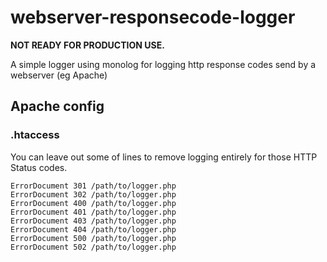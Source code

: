 # webserver-responsecode-logger
**NOT READY FOR PRODUCTION USE.**

A simple logger using monolog for logging http response codes send by a webserver (eg Apache)

## Apache config
### .htaccess
You can leave out some of lines to remove logging entirely for those HTTP Status codes. 
```
ErrorDocument 301 /path/to/logger.php
ErrorDocument 302 /path/to/logger.php
ErrorDocument 400 /path/to/logger.php
ErrorDocument 401 /path/to/logger.php
ErrorDocument 403 /path/to/logger.php
ErrorDocument 404 /path/to/logger.php
ErrorDocument 500 /path/to/logger.php
ErrorDocument 502 /path/to/logger.php
```